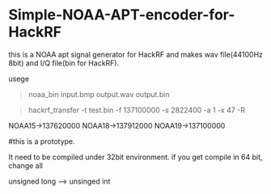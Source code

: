 # Simple-NOAA-APT-encoder-for-HackRF

this is a NOAA apt signal generator for HackRF and makes wav file(44100Hz 8bit) and I/Q file(bin for HackRF).

usege

>noaa_bin input.bmp output.wav output.bin


>hackrf_transfer -t test.bin -f 137100000 -s 2822400 -a 1 -x 47 -R

NOAA15->137620000
NOAA18->137912000
NOAA19->137100000

#this is a prototype.

It need to be compiled under 32bit environment.
if you get compile in 64 bit, change all 

  unsigned long --> unsinged int

